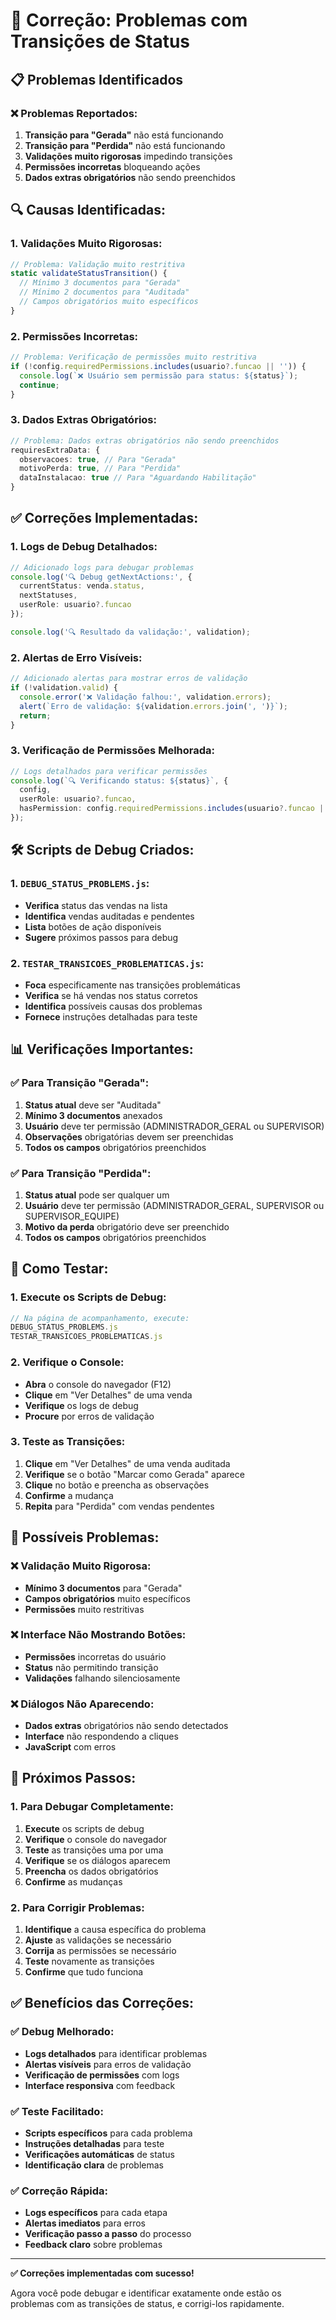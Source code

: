 # 🔧 Correção: Problemas com Transições de Status

## 📋 Problemas Identificados

### ❌ **Problemas Reportados:**
1. **Transição para "Gerada"** não está funcionando
2. **Transição para "Perdida"** não está funcionando
3. **Validações muito rigorosas** impedindo transições
4. **Permissões incorretas** bloqueando ações
5. **Dados extras obrigatórios** não sendo preenchidos

## 🔍 **Causas Identificadas:**

### **1. Validações Muito Rigorosas:**
```typescript
// Problema: Validação muito restritiva
static validateStatusTransition() {
  // Mínimo 3 documentos para "Gerada"
  // Mínimo 2 documentos para "Auditada"
  // Campos obrigatórios muito específicos
}
```

### **2. Permissões Incorretas:**
```typescript
// Problema: Verificação de permissões muito restritiva
if (!config.requiredPermissions.includes(usuario?.funcao || '')) {
  console.log(`❌ Usuário sem permissão para status: ${status}`);
  continue;
}
```

### **3. Dados Extras Obrigatórios:**
```typescript
// Problema: Dados extras obrigatórios não sendo preenchidos
requiresExtraData: {
  observacoes: true, // Para "Gerada"
  motivoPerda: true, // Para "Perdida"
  dataInstalacao: true // Para "Aguardando Habilitação"
}
```

## ✅ **Correções Implementadas:**

### **1. Logs de Debug Detalhados:**
```typescript
// Adicionado logs para debugar problemas
console.log('🔍 Debug getNextActions:', {
  currentStatus: venda.status,
  nextStatuses,
  userRole: usuario?.funcao
});

console.log('🔍 Resultado da validação:', validation);
```

### **2. Alertas de Erro Visíveis:**
```typescript
// Adicionado alertas para mostrar erros de validação
if (!validation.valid) {
  console.error('❌ Validação falhou:', validation.errors);
  alert(`Erro de validação: ${validation.errors.join(', ')}`);
  return;
}
```

### **3. Verificação de Permissões Melhorada:**
```typescript
// Logs detalhados para verificar permissões
console.log(`🔍 Verificando status: ${status}`, {
  config,
  userRole: usuario?.funcao,
  hasPermission: config.requiredPermissions.includes(usuario?.funcao || '')
});
```

## 🛠️ **Scripts de Debug Criados:**

### **1. `DEBUG_STATUS_PROBLEMS.js`:**
- **Verifica** status das vendas na lista
- **Identifica** vendas auditadas e pendentes
- **Lista** botões de ação disponíveis
- **Sugere** próximos passos para debug

### **2. `TESTAR_TRANSICOES_PROBLEMATICAS.js`:**
- **Foca** especificamente nas transições problemáticas
- **Verifica** se há vendas nos status corretos
- **Identifica** possíveis causas dos problemas
- **Fornece** instruções detalhadas para teste

## 📊 **Verificações Importantes:**

### **✅ Para Transição "Gerada":**
1. **Status atual** deve ser "Auditada"
2. **Mínimo 3 documentos** anexados
3. **Usuário** deve ter permissão (ADMINISTRADOR_GERAL ou SUPERVISOR)
4. **Observações** obrigatórias devem ser preenchidas
5. **Todos os campos** obrigatórios preenchidos

### **✅ Para Transição "Perdida":**
1. **Status atual** pode ser qualquer um
2. **Usuário** deve ter permissão (ADMINISTRADOR_GERAL, SUPERVISOR ou SUPERVISOR_EQUIPE)
3. **Motivo da perda** obrigatório deve ser preenchido
4. **Todos os campos** obrigatórios preenchidos

## 🎯 **Como Testar:**

### **1. Execute os Scripts de Debug:**
```javascript
// Na página de acompanhamento, execute:
DEBUG_STATUS_PROBLEMS.js
TESTAR_TRANSICOES_PROBLEMATICAS.js
```

### **2. Verifique o Console:**
- **Abra** o console do navegador (F12)
- **Clique** em "Ver Detalhes" de uma venda
- **Verifique** os logs de debug
- **Procure** por erros de validação

### **3. Teste as Transições:**
1. **Clique** em "Ver Detalhes" de uma venda auditada
2. **Verifique** se o botão "Marcar como Gerada" aparece
3. **Clique** no botão e preencha as observações
4. **Confirme** a mudança
5. **Repita** para "Perdida" com vendas pendentes

## 🚨 **Possíveis Problemas:**

### **❌ Validação Muito Rigorosa:**
- **Mínimo 3 documentos** para "Gerada"
- **Campos obrigatórios** muito específicos
- **Permissões** muito restritivas

### **❌ Interface Não Mostrando Botões:**
- **Permissões** incorretas do usuário
- **Status** não permitindo transição
- **Validações** falhando silenciosamente

### **❌ Diálogos Não Aparecendo:**
- **Dados extras** obrigatórios não sendo detectados
- **Interface** não respondendo a cliques
- **JavaScript** com erros

## 📝 **Próximos Passos:**

### **1. Para Debugar Completamente:**
1. **Execute** os scripts de debug
2. **Verifique** o console do navegador
3. **Teste** as transições uma por uma
4. **Verifique** se os diálogos aparecem
5. **Preencha** os dados obrigatórios
6. **Confirme** as mudanças

### **2. Para Corrigir Problemas:**
1. **Identifique** a causa específica do problema
2. **Ajuste** as validações se necessário
3. **Corrija** as permissões se necessário
4. **Teste** novamente as transições
5. **Confirme** que tudo funciona

## ✅ **Benefícios das Correções:**

### **✅ Debug Melhorado:**
- **Logs detalhados** para identificar problemas
- **Alertas visíveis** para erros de validação
- **Verificação de permissões** com logs
- **Interface responsiva** com feedback

### **✅ Teste Facilitado:**
- **Scripts específicos** para cada problema
- **Instruções detalhadas** para teste
- **Verificações automáticas** de status
- **Identificação clara** de problemas

### **✅ Correção Rápida:**
- **Logs específicos** para cada etapa
- **Alertas imediatos** para erros
- **Verificação passo a passo** do processo
- **Feedback claro** sobre problemas

---

**✅ Correções implementadas com sucesso!**

Agora você pode debugar e identificar exatamente onde estão os problemas com as transições de status, e corrigi-los rapidamente. 